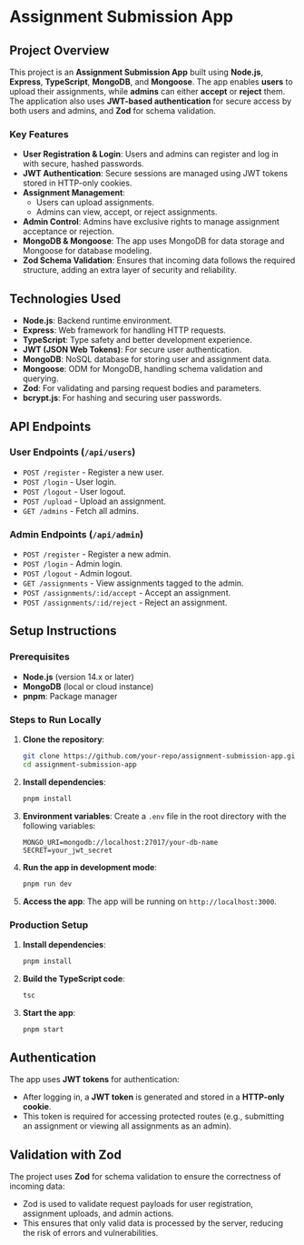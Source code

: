 # Assignment Submission App

## Project Overview

This project is an **Assignment Submission App** built using **Node.js**, **Express**, **TypeScript**, **MongoDB**, and **Mongoose**. The app enables **users** to upload their assignments, while **admins** can either **accept** or **reject** them. The application also uses **JWT-based authentication** for secure access by both users and admins, and **Zod** for schema validation.

### Key Features
- **User Registration & Login**: Users and admins can register and log in with secure, hashed passwords.
- **JWT Authentication**: Secure sessions are managed using JWT tokens stored in HTTP-only cookies.
- **Assignment Management**:
  - Users can upload assignments.
  - Admins can view, accept, or reject assignments.
- **Admin Control**: Admins have exclusive rights to manage assignment acceptance or rejection.
- **MongoDB & Mongoose**: The app uses MongoDB for data storage and Mongoose for database modeling.
- **Zod Schema Validation**: Ensures that incoming data follows the required structure, adding an extra layer of security and reliability.

## Technologies Used

- **Node.js**: Backend runtime environment.
- **Express**: Web framework for handling HTTP requests.
- **TypeScript**: Type safety and better development experience.
- **JWT (JSON Web Tokens)**: For secure user authentication.
- **MongoDB**: NoSQL database for storing user and assignment data.
- **Mongoose**: ODM for MongoDB, handling schema validation and querying.
- **Zod**: For validating and parsing request bodies and parameters.
- **bcrypt.js**: For hashing and securing user passwords.

## API Endpoints

### **User Endpoints** (`/api/users`)
- `POST /register` - Register a new user.
- `POST /login` - User login.
- `POST /logout` - User logout.
- `POST /upload` - Upload an assignment.
- `GET /admins` - Fetch all admins.

### **Admin Endpoints** (`/api/admin`)
- `POST /register` - Register a new admin.
- `POST /login` - Admin login.
- `POST /logout` - Admin logout.
- `GET /assignments` - View assignments tagged to the admin.
- `POST /assignments/:id/accept` - Accept an assignment.
- `POST /assignments/:id/reject` - Reject an assignment.

## Setup Instructions

### Prerequisites
- **Node.js** (version 14.x or later)
- **MongoDB** (local or cloud instance)
- **pnpm**: Package manager

### Steps to Run Locally

1. **Clone the repository**:

   ```bash
   git clone https://github.com/your-repo/assignment-submission-app.git
   cd assignment-submission-app
   ```

2. **Install dependencies**:

   ```bash
   pnpm install
   ```

3. **Environment variables**: Create a `.env` file in the root directory with the following variables:
   ```
   MONGO_URI=mongodb://localhost:27017/your-db-name
   SECRET=your_jwt_secret
   ```

4. **Run the app in development mode**:

   ```bash
   pnpm run dev
   ```

5. **Access the app**: The app will be running on `http://localhost:3000`.

### Production Setup

1. **Install dependencies**:

   ```bash
   pnpm install
   ```

2. **Build the TypeScript code**:

   ```bash
   tsc
   ```

3. **Start the app**:

   ```bash
   pnpm start
   ```

## Authentication

The app uses **JWT tokens** for authentication:
- After logging in, a **JWT token** is generated and stored in a **HTTP-only cookie**.
- This token is required for accessing protected routes (e.g., submitting an assignment or viewing all assignments as an admin).

## Validation with Zod

The project uses **Zod** for schema validation to ensure the correctness of incoming data:
- Zod is used to validate request payloads for user registration, assignment uploads, and admin actions.
- This ensures that only valid data is processed by the server, reducing the risk of errors and vulnerabilities.


